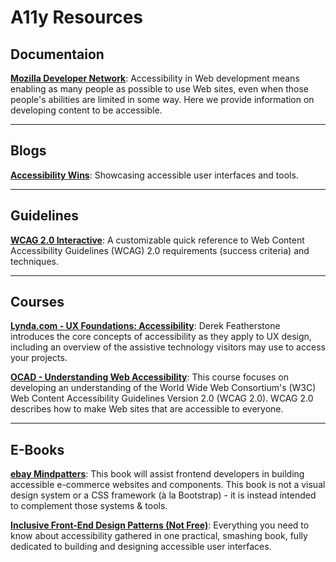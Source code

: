 # A11y Resources

## Documentaion

**[Mozilla Developer Network](https://developer.mozilla.org/en-US/docs/Web/Accessibility)**: Accessibility in Web development means enabling as many people as possible to use Web sites, even when those people's abilities are limited in some way. Here we provide information on developing content to be accessible.

---
## Blogs

**[Accessibility Wins](https://a11ywins.tumblr.com/)**: Showcasing accessible user interfaces and tools.

---
## Guidelines

**[WCAG 2.0 Interactive](https://www.w3.org/WAI/WCAG20/quickref/)**: A customizable quick reference to Web Content Accessibility Guidelines (WCAG) 2.0 requirements (success criteria) and techniques.

---
## Courses

**[Lynda.com - UX Foundations: Accessibility](https://www.lynda.com/Accessibility-tutorials/Foundations-UX-Accessibility/435008-2.html)**: Derek Featherstone introduces the core concepts of accessibility as they apply to UX design, including an overview of the assistive technology visitors may use to access your projects.

**[OCAD - Understanding Web Accessibility](http://courses.idrc.ocadu.ca/understandinga11y/1_perceivable.html)**: This course focuses on developing an understanding of the World Wide Web Consortium's (W3C) Web Content Accessibility Guidelines Version 2.0 (WCAG 2.0). WCAG 2.0 describes how to make Web sites that are accessible to everyone.

---
## E-Books

**[ebay Mindpatters](https://ebay.gitbooks.io/mindpatterns/content/)**: This book will assist frontend developers in building accessible e-commerce websites and components.
This book is not a visual design system or a CSS framework (à la Bootstrap) - it is instead intended to complement those systems & tools.

**[Inclusive Front-End Design Patterns (Not Free)](https://www.smashingmagazine.com/inclusive-design-patterns/)**: Everything you need to know about accessibility gathered in one practical, smashing book, fully dedicated to building and designing accessible user interfaces.
